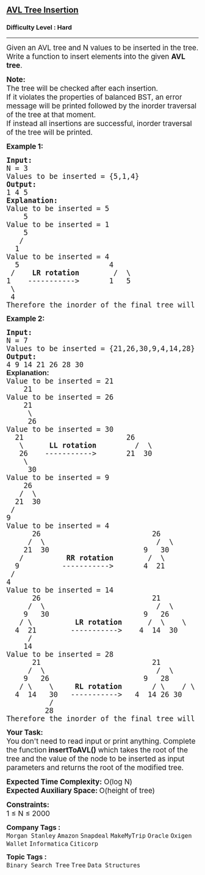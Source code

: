 <h2><a href="https://www.geeksforgeeks.org/problems/avl-tree-insertion/1?page=3&difficulty=Hard&sortBy=submissions">AVL Tree Insertion</a></h2><h3>Difficulty Level : Hard</h3><hr><div class="problems_problem_content__Xm_eO"><p><span style="font-size: 14pt;">Given an AVL tree and N values to be inserted in the tree. Write a function to insert elements into the given&nbsp;<strong>AVL tree</strong>.</span></p>
<p><span style="font-size: 14pt;"><strong>Note:</strong><br>The tree will be checked after each insertion.&nbsp;<br>If it violates the properties of balanced BST, an error message will be printed followed by the inorder traversal of the tree at that moment.<br>If instead all insertions are successful, inorder traversal of the tree will be printed.</span></p>
<p><span style="font-size: 14pt;"><strong>Example 1:</strong></span></p>
<pre><span style="font-size: 14pt;"><strong>Input:<br></strong>N = 3<strong><br></strong>Values to be inserted = {5,1,4}<strong> </strong>
<strong>Output:<br></strong>1 4 5<br><strong>Explanation:<br></strong>Value to be inserted = 5<strong><br></strong>    5
Value to be inserted = 1
    5
   /
  1
Value to be inserted = 4
  5                     4
 /    <strong>LR rotation</strong>        /  \
1    -----------&gt;       1   5
&nbsp;\
&nbsp;4<br>Therefore the inorder of the final tree will be 1, 4, 5.</span></pre>
<p><span style="font-size: 14pt;"><strong>Example 2:</strong></span></p>
<pre><span style="font-size: 14pt;"><strong>Input:</strong><br>N = 7<strong><br></strong>Values to be inserted = {21,26,30,9,4,14,28}<strong> </strong>
<strong>Output:<br></strong>4 9 14 21 26 28 30<br><strong style="font-family: sans-serif;">Explanation:</strong><br>Value to be inserted = 21<strong><br></strong>    21
Value to be inserted = 26
    21
     \
     26
Value to be inserted = 30
  21                        26
   \      <strong>LL rotation</strong>         /  \
   26    -----------&gt;       21  30
    \
     30<br>Value to be inserted = 9<br>    26<br>   /  \<br>  21  30<br> /<br>9<br>Value to be inserted = 4<br>      26                          26<br>     /  \                          /  \<br>    21  30                      9   30<br>   /          <strong>RR rotation</strong>        /  \<br>  9          -----------&gt;       4  21<br> /<br>4<br>Value to be inserted = 14<br>      26                          21<br>     /  \                          /  \<br>    9   30                      9   26<br>   / \          <strong>LR rotation</strong>      /  \    \<br>  4  21        -----------&gt;    4  14  30<br> &nbsp; &nbsp; /<br>    14<br>Value to be inserted = 28<br>      21                          21<br>     /  \                          /  \<br>    9   26                      9   28<br>   / \    \     <strong>RL rotation</strong>       / \    / \<br>  4  14   30   -----------&gt;   4  14 26 30<br>          /<br>         28<br>Therefore the inorder of the final tree will be 4, 9, 14, 21, 26, 28, 30.</span></pre>
<p><span style="font-size: 14pt;"><strong>Your Task: &nbsp;</strong><br>You don't need to read input or print anything. Complete the function<strong>&nbsp;insertToAVL()</strong>&nbsp;which takes the root of the tree and the value of the node to be inserted as input parameters and returns the root of the modified tree.</span></p>
<p><span style="font-size: 14pt;"><strong>Expected Time Complexity:</strong>&nbsp;O(log N)<br><strong>Expected Auxiliary Space:&nbsp;</strong>O(height of tree)</span></p>
<p><span style="font-size: 14pt;"><strong>Constraints:</strong><br>1 ≤ N ≤ 2000</span></p></div><p><span style=font-size:18px><strong>Company Tags : </strong><br><code>Morgan Stanley</code>&nbsp;<code>Amazon</code>&nbsp;<code>Snapdeal</code>&nbsp;<code>MakeMyTrip</code>&nbsp;<code>Oracle</code>&nbsp;<code>Oxigen Wallet</code>&nbsp;<code>Informatica</code>&nbsp;<code>Citicorp</code>&nbsp;<br><p><span style=font-size:18px><strong>Topic Tags : </strong><br><code>Binary Search Tree</code>&nbsp;<code>Tree</code>&nbsp;<code>Data Structures</code>&nbsp;